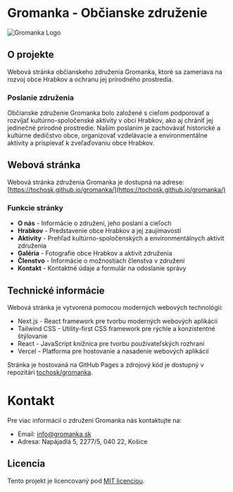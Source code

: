 # Gromanka - Občianske združenie

![Gromanka Logo](https://tochosk.github.io/gromanka/images/hrabkov-panorama.jpeg)

## O projekte

Webová stránka občianskeho združenia Gromanka, ktoré sa zameriava na rozvoj obce Hrabkov a ochranu jej prírodného prostredia.

### Poslanie združenia

Občianske združenie Gromanka bolo založené s cieľom podporovať a rozvíjať kultúrno-spoločenské aktivity v obci Hrabkov, ako aj chrániť jej jedinečné prírodné prostredie. Naším poslaním je zachovávať historické a kultúrne dedičstvo obce, organizovať vzdelávacie a environmentálne aktivity a prispievať k zveľaďovaniu obce Hrabkov.

## Webová stránka

Webová stránka združenia Gromanka je dostupná na adrese: [https://tochosk.github.io/gromanka/](https://tochosk.github.io/gromanka/)

### Funkcie stránky

- **O nás** - Informácie o združení, jeho poslaní a cieľoch
- **Hrabkov** - Predstavenie obce Hrabkov a jej zaujímavostí
- **Aktivity** - Prehľad kultúrno-spoločenských a environmentálnych aktivít združenia
- **Galéria** - Fotografie obce Hrabkov a aktivít združenia
- **Členstvo** - Informácie o možnostiach členstva v združení
- **Kontakt** - Kontaktné údaje a formulár na odoslanie správy

## Technické informácie

Webová stránka je vytvorená pomocou moderných webových technológií:

- Next.js - React framework pre tvorbu moderných webových aplikácií
- Tailwind CSS - Utility-first CSS framework pre rýchle a konzistentné štýlovanie
- React - JavaScript knižnica pre tvorbu používateľských rozhraní
- Vercel - Platforma pre hostovanie a nasadenie webových aplikácií

Stránka je hostovaná na GitHub Pages a zdrojový kód je dostupný v repozitári [tochosk/gromanka](https://github.com/tochosk/gromanka).

# Kontakt

Pre viac informácií o združení Gromanka nás kontaktujte na:

- Email: info@gromanka.sk
- Adresa: Napájadlá 5, 2277/5, 040 22, Košice

## Licencia

Tento projekt je licencovaný pod [MIT licenciou](LICENSE).
